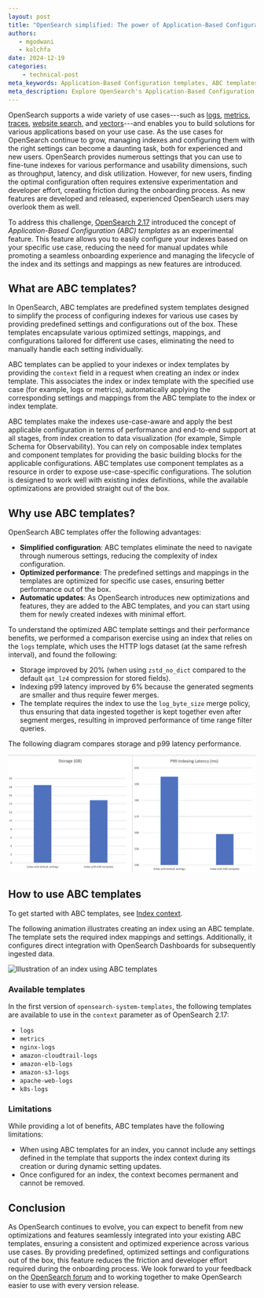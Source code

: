 ```yaml
---
layout: post
title: "OpenSearch simplified: The power of Application-Based Configuration (ABC) templates"
authors:
   - mgodwani
   - kolchfa
date: 2024-12-19
categories: 
    - technical-post
meta_keywords: Application-Based Configuration templates, ABC templates, index templates, index configuration, OpenSearch performance optimization
meta_description: Explore OpenSearch's Application-Based Configuration (ABC) templates simplifies index configuration, optimizes performance, and streamlines setup for various use cases including logs, metrics, and traces.
---
```


OpenSearch supports a wide variety of use cases---such as [logs](https://opensearch.org/docs/latest/install-and-configure/configuring-opensearch/logs/), [metrics](https://opensearch.org/docs/latest/monitoring-your-cluster/metrics/getting-started/), [traces](https://opensearch.org/docs/latest/data-prepper/common-use-cases/trace-analytics/), [website search](https://opensearch.org/docs/latest/search-plugins/), and [vectors](https://opensearch.org/docs/latest/search-plugins/vector-search/)---and enables you to build solutions for various applications based on your use case. As the use cases for OpenSearch continue to grow, managing indexes and configuring them with the right settings can become a daunting task, both for experienced and new users. OpenSearch provides numerous settings that you can use to fine-tune indexes for various performance and usability dimensions, such as throughput, latency, and disk utilization. However, for new users, finding the optimal configuration often requires extensive experimentation and developer effort, creating friction during the onboarding process. As new features are developed and released, experienced OpenSearch users may overlook them as well.

To address this challenge, [OpenSearch 2.17](https://opensearch.org/blog/introducing-opensearch-2-17/) introduced the concept of _Application-Based Configuration (ABC) templates_ as an experimental feature. This feature allows you to easily configure your indexes based on your specific use case, reducing the need for manual updates while promoting a seamless onboarding experience and managing the lifecycle of the index and its settings and mappings as new features are introduced.


## What are ABC templates?

In OpenSearch, ABC templates are predefined system templates designed to simplify the process of configuring indexes for various use cases by providing predefined settings and configurations out of the box. These templates encapsulate various optimized settings, mappings, and configurations tailored for different use cases, eliminating the need to manually handle each setting individually.

ABC templates can be applied to your indexes or index templates by providing the `context` field in a request when creating an index or index template. This associates the index or index template with the specified use case (for example, logs or metrics), automatically applying the corresponding settings and mappings from the ABC template to the index or index template.

ABC templates make the indexes use-case-aware and apply the best applicable configuration in terms of performance and end-to-end support at all stages, from index creation to data visualization (for example, Simple Schema for Observability). You can rely on composable index templates and component templates for providing the basic building blocks for the applicable configurations. ABC templates use component templates as a resource in order to expose use-case-specific configurations. The solution is designed to work well with existing index definitions, while the available optimizations are provided straight out of the box.


## Why use ABC templates?

OpenSearch ABC templates offer the following advantages:

- **Simplified configuration**: ABC templates eliminate the need to navigate through numerous settings, reducing the complexity of index configuration.
- **Optimized performance**: The predefined settings and mappings in the templates are optimized for specific use cases, ensuring better performance out of the box.
- **Automatic updates**: As OpenSearch introduces new optimizations and features, they are added to the ABC templates, and you can start using them for newly created indexes with minimal effort.


To understand the optimized ABC template settings and their performance benefits, we performed a comparison exercise using an index that relies on the `logs` template, which uses the HTTP logs dataset (at the same refresh interval), and found the following:

- Storage improved by 20% (when using `zstd_no_dict` compared to the default `qat_lz4` compression for stored fields).
- Indexing p99 latency improved by 6% because the generated segments are smaller and thus require fewer merges.
- The template requires the index to use the `log_byte_size` merge policy, thus ensuring that data ingested together is kept together even after segment merges, resulting in improved performance of time range filter queries.

The following diagram compares storage and p99 latency performance.

![Application-based template performance comparison](/assets/media/blog-images/2024-12-20-OpenSearch-Simplified-The-Power-of-Application-Based-Templates/perf-comparison.png)

## How to use ABC templates

To get started with ABC templates, see [Index context](https://opensearch.org/docs/latest/im-plugin/index-context/).

The following animation illustrates creating an index using an ABC template. The template sets the required index mappings and settings. Additionally, it configures direct integration with OpenSearch Dashboards for subsequently ingested data.

![Illustration of an index using ABC templates](/assets/media/blog-images/2024-12-20-OpenSearch-Simplified-The-Power-of-Application-Based-Templates/demo.gif)

### Available templates

In the first version of `opensearch-system-templates`, the following templates are available to use in the `context` parameter as of OpenSearch 2.17:

* `logs`
* `metrics`
* `nginx-logs`
* `amazon-cloudtrail-logs`
* `amazon-elb-logs`
* `amazon-s3-logs`
* `apache-web-logs`
* `k8s-logs`

### Limitations

While providing a lot of benefits, ABC templates have the following limitations:

* When using ABC templates for an index, you cannot include any settings defined in the template that supports the index context during its creation or during dynamic setting updates.
* Once configured for an index, the context becomes permanent and cannot be removed.

## Conclusion

As OpenSearch continues to evolve, you can expect to benefit from new optimizations and features seamlessly integrated into your existing ABC templates, ensuring a consistent and optimized experience across various use cases. By providing predefined, optimized settings and configurations out of the box, this feature reduces the friction and developer effort required during the onboarding process. We look forward to your feedback on the [OpenSearch forum](https://forum.opensearch.org/) and to working together to make OpenSearch easier to use with every version release. 
